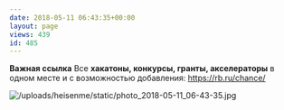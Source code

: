```yaml
---
date: 2018-05-11 06:43:35+00:00
layout: page
views: 439
id: 485
---
```


**Важная ссылка**
Все __хакатоны, конкурсы, гранты, акселераторы__ в одном месте и с возможностью добавления:
https://rb.ru/chance/



![/uploads/heisenme/static/photo_2018-05-11_06-43-35.jpg](/uploads/heisenme/static/photo_2018-05-11_06-43-35.jpg)
